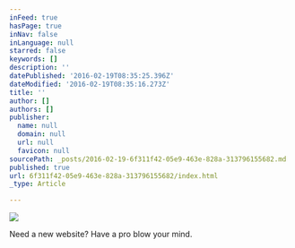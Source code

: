 ```yaml
---
inFeed: true
hasPage: true
inNav: false
inLanguage: null
starred: false
keywords: []
description: ''
datePublished: '2016-02-19T08:35:25.396Z'
dateModified: '2016-02-19T08:35:16.273Z'
title: ''
author: []
authors: []
publisher:
  name: null
  domain: null
  url: null
  favicon: null
sourcePath: _posts/2016-02-19-6f311f42-05e9-463e-828a-313796155682.md
published: true
url: 6f311f42-05e9-463e-828a-313796155682/index.html
_type: Article

---
```

![](https://the-grid-user-content.s3-us-west-2.amazonaws.com/c1368d4e-e351-4018-9a05-b067c8003977.jpg)

Need a new website? Have a pro blow your mind.